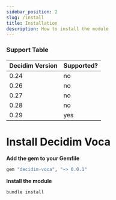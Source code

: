 ```yaml
---
sidebar_position: 2
slug: /install
title: Installation
description: How to install the module
---
```


### Support Table
| Decidim Version | Supported?  |
|-----------------|-------------|
| 0.24            | no          |
| 0.26            | no         |
| 0.27            | no         |
| 0.28            | no          |
| 0.29            | yes         |

# Install Decidim Voca

**Add the gem to your Gemfile**<br />
```ruby
gem "decidim-voca", "~> 0.0.1"
```

**Install the module**<br />
```ruby
bundle install
```
